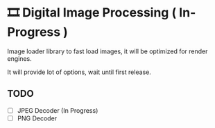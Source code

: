 # 🎞 Digital Image Processing ( In-Progress )

Image loader library to fast load images, it will be optimized for render engines. 

It will provide lot of options, wait until first release. 

TODO
-----

- [ ] JPEG Decoder (In Progress)
- [ ] PNG Decoder
